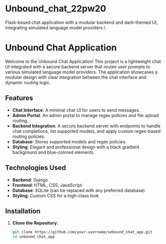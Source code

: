 # Unbound_chat_22pw20
Flask-based chat application with a modular backend and dark-themed UI, integrating simulated language model providers.\

# Unbound Chat Application

Welcome to the Unbound Chat Application! This project is a lightweight chat UI integrated with a secure backend server that routes user prompts to various simulated language model providers. The application showcases a modular design with clear integration between the chat interface and dynamic routing logic.

## Features

- **Chat Interface**: A minimal chat UI for users to send messages.
- **Admin Portal**: An admin portal to manage regex policies and file upload routing.
- **Backend Integration**: A secure backend server with endpoints to handle chat completions, list supported models, and apply custom regex-based routing policies.
- **Database**: Stores supported models and regex policies.
- **Styling**: Elegant and professional design with a black gradient background and blue-colored elements.

## Technologies Used

- **Backend**: Django
- **Frontend**: HTML, CSS, JavaScript
- **Database**: SQLite (can be replaced with any preferred database)
- **Styling**: Custom CSS for a high-class look

## Installation

1. **Clone the Repository**:
   ```sh
   git clone https://github.com/your-username/unbound_chat_app.git
   cd unbound_chat_app
